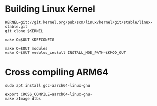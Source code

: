 # Building Linux Kernel

    KERNEL=git://git.kernel.org/pub/scm/linux/kernel/git/stable/linux-stable.git
    git clone $KERNEL

    make O=$OUT $DEFCONFIG

    make O=$OUT modules
    make O=$OUT modules_install INSTALL_MOD_PATH=$KMOD_OUT

# Cross compiling ARM64

    sudo apt install gcc-aarch64-linux-gnu

    export CROSS_COMPILE=aarch64-linux-gnu-
    make zImage dtbs
